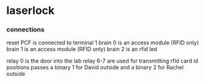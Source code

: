 # laserlock


### connections
reset PCF is connected to terminal 1
brain 0 is an access module (RFID only)
brain 1 is an access module (RFID only)
brain 2 is an rfid led

relay 0 is the door into the lab
relay 6-7 are used for transmitting rfid card id positions 
passes a binary 1 for David outside and a binary 2 for Rachel outside

